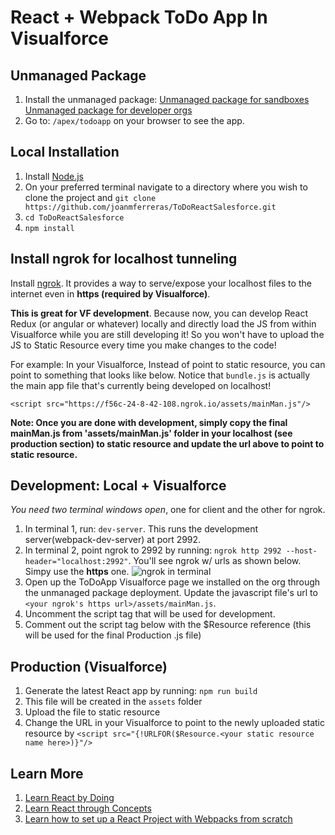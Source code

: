 # React + Webpack ToDo App In Visualforce

## Unmanaged Package
1. Install the unmanaged package: [Unmanaged package for sandboxes](https://test.salesforce.com/packaging/installPackage.apexp?p0=04t8L0000004j3x) [Unmanaged package for developer orgs](https://login.salesforce.com/packaging/installPackage.apexp?p0=04t8L0000004j3x)
2. Go to: `/apex/todoapp` on your browser to see the app.

## Local Installation
1. Install [Node.js](https://nodejs.org)
2. On your preferred terminal navigate to a directory where you wish to clone the project and `git clone https://github.com/joanmferreras/ToDoReactSalesforce.git`
3. `cd ToDoReactSalesforce`
4. `npm install`

## Install ngrok for localhost tunneling
Install [ngrok](https://ngrok.com). It provides a way to serve/expose your localhost files to the internet even in **https (required by Visualforce)**.  

**This is great for VF development**. Because now, you can develop React Redux (or angular or whatever) locally and directly load the JS from within Visualforce while you are still developing it! So you won't have to  upload the JS to Static Resource every time you make changes to the code!

For example: In your Visualforce,
Instead of point to static resource, you can point to something that looks like below. Notice that `bundle.js` is actually the main app file that's currently being developed on localhost!
 
`<script src="https://f56c-24-8-42-108.ngrok.io/assets/mainMan.js"/>`

**Note: Once you are done with development, simply copy the final mainMan.js from 'assets/mainMan.js' folder in your localhost (see production section) to static resource and update the url above to point to static resource.**

## Development: Local + Visualforce
*You need two terminal windows open*, one for client and the other for ngrok.

1. In terminal 1, run: `dev-server`. This runs the development server(webpack-dev-server) at port 2992.
2. In terminal 2, point ngrok to 2992 by running: `ngrok http 2992 --host-header="localhost:2992"`. You'll see ngrok w/ urls as shown below. Simpy use the **https** one.
![ngrok in terminal](https://i.imgur.com/kM4Xgjv.png)
3. Open up the ToDoApp Visualforce page we installed on the org through the unmanaged package deployment. Update the javascript file's url to `<your ngrok's https url>/assets/mainMan.js`.
4. Uncomment the script tag that will be used for development.
5. Comment out the script tag below with the $Resource reference (this will be used for the final Production .js file)


## Production (Visualforce)

1. Generate the latest React app by running: `npm run build`
2. This file will be created in the `assets` folder
3. Upload the file to static resource
4. Change the URL in your Visualforce to point to the newly uploaded static resource by `<script src="{!URLFOR($Resource.<your static resource name here>)}"/>`


## Learn More
1. [Learn React by Doing](https://reactjs.org/tutorial/tutorial.html)
2. [Learn React through Concepts](https://reactjs.org/docs/hello-world.html)
3. [Learn how to set up a React Project with Webpacks from scratch](https://www.youtube.com/watch?v=WDpxqopXd9U)